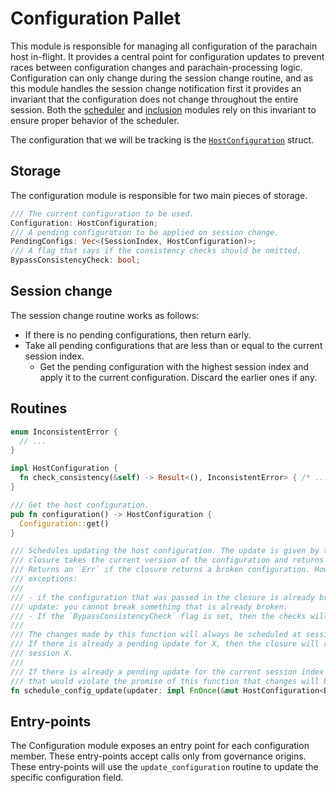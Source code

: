 # Configuration Pallet

This module is responsible for managing all configuration of the parachain host in-flight. It provides a central point for configuration updates to prevent races between configuration changes and parachain-processing logic. Configuration can only change during the session change routine, and as this module handles the session change notification first it provides an invariant that the configuration does not change throughout the entire session. Both the [scheduler](scheduler.md) and [inclusion](inclusion.md) modules rely on this invariant to ensure proper behavior of the scheduler.

The configuration that we will be tracking is the [`HostConfiguration`](../types/runtime.md#host-configuration) struct.

## Storage

The configuration module is responsible for two main pieces of storage.

```rust
/// The current configuration to be used.
Configuration: HostConfiguration;
/// A pending configuration to be applied on session change.
PendingConfigs: Vec<(SessionIndex, HostConfiguration)>;
/// A flag that says if the consistency checks should be omitted.
BypassConsistencyCheck: bool;
```

## Session change

The session change routine works as follows:

- If there is no pending configurations, then return early.
- Take all pending configurations that are less than or equal to the current session index.
  - Get the pending configuration with the highest session index and apply it to the current configuration. Discard the earlier ones if any.

## Routines

```rust
enum InconsistentError {
  // ...
}

impl HostConfiguration {
  fn check_consistency(&self) -> Result<(), InconsistentError> { /* ... */ }
}

/// Get the host configuration.
pub fn configuration() -> HostConfiguration {
  Configuration::get()
}

/// Schedules updating the host configuration. The update is given by the `updater` closure. The 
/// closure takes the current version of the configuration and returns the new version. 
/// Returns an `Err` if the closure returns a broken configuration. However, there are a couple of 
/// exceptions: 
///
/// - if the configuration that was passed in the closure is already broken, then it will pass the 
/// update: you cannot break something that is already broken.
/// - If the `BypassConsistencyCheck` flag is set, then the checks will be skipped.
///
/// The changes made by this function will always be scheduled at session X, where X is the current session index + 2.
/// If there is already a pending update for X, then the closure will receive the already pending configuration for 
/// session X.
///
/// If there is already a pending update for the current session index + 1, then it won't be touched. Otherwise,
/// that would violate the promise of this function that changes will be applied on the second session change (cur + 2).
fn schedule_config_update(updater: impl FnOnce(&mut HostConfiguration<BlockNumberFor<T>>)) -> DispatchResult
```

## Entry-points

The Configuration module exposes an entry point for each configuration member. These entry-points accept calls only from governance origins. These entry-points will use the `update_configuration` routine to update the specific configuration field.
